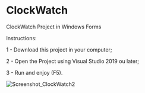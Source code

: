 # ClockWatch
ClockWatch Project in Windows Forms

Instructions:

1 - Download this project in your computer;

2 - Open the Project using Visual Studio 2019 ou later;

3 - Run and enjoy (F5).

![Screenshot_ClockWatch2](https://user-images.githubusercontent.com/45823044/153726798-d5fef8d3-0c64-4c23-8328-9379031ce2d9.png)

